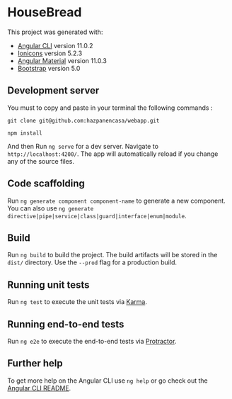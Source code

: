 # HouseBread

This project was generated with:

- [Angular CLI](https://github.com/angular/angular-cli) version 11.0.2
- [Ionicons](https://github.com/ionic-team/ionicons) version 5.2.3
- [Angular Material](https://github.com/angular/components) version 11.0.3
- [Bootstrap](https://github.com/angular/components) version 5.0

## Development server

You must to copy and paste in your terminal the following commands :

```
git clone git@github.com:hazpanencasa/webapp.git
```

```
npm install
```

And then Run `ng serve` for a dev server. Navigate to `http://localhost:4200/`. The app will automatically reload if you change any of the source files.

## Code scaffolding

Run `ng generate component component-name` to generate a new component. You can also use `ng generate directive|pipe|service|class|guard|interface|enum|module`.

## Build

Run `ng build` to build the project. The build artifacts will be stored in the `dist/` directory. Use the `--prod` flag for a production build.

## Running unit tests

Run `ng test` to execute the unit tests via [Karma](https://karma-runner.github.io).

## Running end-to-end tests

Run `ng e2e` to execute the end-to-end tests via [Protractor](http://www.protractortest.org/).

## Further help

To get more help on the Angular CLI use `ng help` or go check out the [Angular CLI README](https://github.com/angular/angular-cli/blob/master/README.md).
